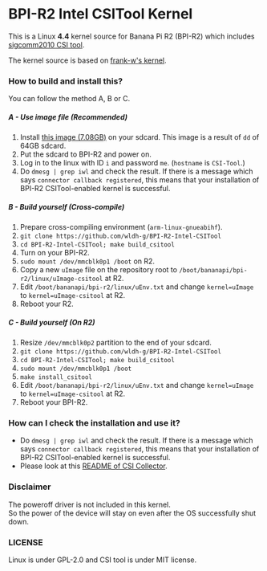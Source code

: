 # BPI-R2 Intel CSITool Kernel
This is a Linux **4.4** kernel source for Banana Pi R2 (BPI-R2) which includes [sigcomm2010 CSI tool](https://github.com/dhalperi/linux-80211n-csitool).  

The kernel source is based on [frank-w's kernel](https://github.com/frank-w/BPI-R2-4.4/).  

### How to build and install this?
You can follow the method A, B or C.

##### A - Use image file (Recommended)
1. Install [this image (7.08GB)](https://go.wldh.org/r2-intel-img) on your sdcard. This image is a result of `dd` of 64GB sdcard.
2. Put the sdcard to BPI-R2 and power on.
3. Log in to the linux with ID `i` and password `me`. (`hostname` is `CSI-Tool`.)
4. Do `dmesg | grep iwl` and check the result. If there is a message which says `connector callback registered`, this means that your installation of BPI-R2 CSITool-enabled kernel is successful.  

##### B - Build yourself (Cross-compile)
1. Prepare cross-compiling environment (`arm-linux-gnueabihf`).  
2. `git clone https://github.com/wldh-g/BPI-R2-Intel-CSITool`  
3. `cd BPI-R2-Intel-CSITool; make build_csitool`  
4. Turn on your BPI-R2.
5. `sudo mount /dev/mmcblk0p1 /boot` on R2.
6. Copy a new `uImage` file on the repository root to `/boot/bananapi/bpi-r2/linux/uImage-csitool` at R2.
7. Edit `/boot/bananapi/bpi-r2/linux/uEnv.txt` and change `kernel=uImage` to `kernel=uImage-csitool` at R2.
8. Reboot your R2.

##### C - Build yourself (On R2)
1. Resize `/dev/mmcblk0p2` partition to the end of your sdcard.  
2. `git clone https://github.com/wldh-g/BPI-R2-Intel-CSITool`  
3. `cd BPI-R2-Intel-CSITool; make build_csitool`  
4. `sudo mount /dev/mmcblk0p1 /boot`
5. `make install_csitool`
6. Edit `/boot/bananapi/bpi-r2/linux/uEnv.txt` and change `kernel=uImage` to `kernel=uImage-csitool` at R2.  
7. Reboot your BPI-R2.  

### How can I check the installation and use it?
- Do `dmesg | grep iwl` and check the result. If there is a message which says `connector callback registered`, this means that your installation of BPI-R2 CSITool-enabled kernel is successful.  
- Please look at this [README of CSI Collector](https://github.com/wldh-g/BPI-R2-Intel-CSITool-App#readme).  

### Disclaimer
The poweroff driver is not included in this kernel.  
So the power of the device will stay on even after the OS successfully shut down.

### LICENSE
Linux is under GPL-2.0 and CSI tool is under MIT license.
